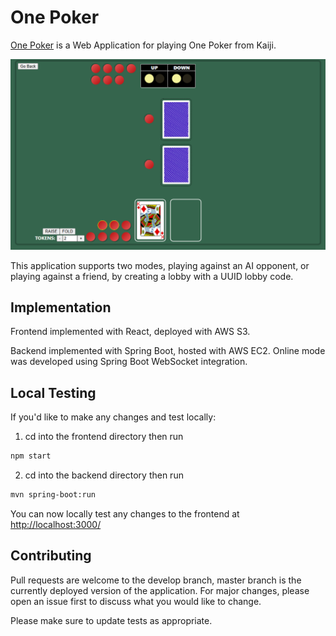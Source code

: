 # One Poker

[One Poker](http://one-poker-online.s3-website.us-east-2.amazonaws.com/) is a Web Application for playing One Poker from Kaiji.

![One Poker Screenshot](https://raw.githubusercontent.com/KyleDouglasP/One-Poker-Online/refs/heads/master/OnePoker.PNG)

This application supports two modes, playing against an AI opponent, or playing against a friend, by creating a lobby with a UUID lobby code.

## Implementation
Frontend implemented with React, deployed with AWS S3.

Backend implemented with Spring Boot, hosted with AWS EC2. Online mode was developed using Spring Boot WebSocket integration.

## Local Testing

If you'd like to make any changes and test locally:

1. cd into the frontend directory then run
```bash
npm start
```
2. cd into the backend directory then run
```bash
mvn spring-boot:run
```
You can now locally test any changes to the frontend at [http://localhost:3000/](http://localhost:3000/)

## Contributing

Pull requests are welcome to the develop branch, master branch is the currently deployed version of the application. For major changes, please open an issue first
to discuss what you would like to change.

Please make sure to update tests as appropriate.
